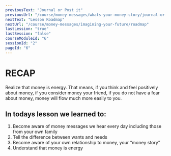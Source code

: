 ```yaml
---
previousText: "Journal or Post it"
previousUrl: "/course/money-messages/whats-your-money-story/journal-or-post-it"
nextText: "Lesson Roadmap"
nextUrl: "/course/money-messages/imagining-your-future/roadmap"
lastLession: "true"
lastSession: "false"
courseModuleId: "6"
sessionId: "2"
pageId: "6"
---
```



# RECAP

<sparkle-character-intro position="right" character="jen">
Realize that money is energy. That means, if you think and feel positively about money, if you consider money your friend, if you do not have a fear about money, money will flow much more easily to you.
</sparkle-character-intro>

## In todays lesson we learned to:
1. Become aware of money messages we hear every day including those from your own family
2. Tell the difference between wants and needs
3. Become aware of your own relationship to money, your “money story”
4. Understand that money is energy
